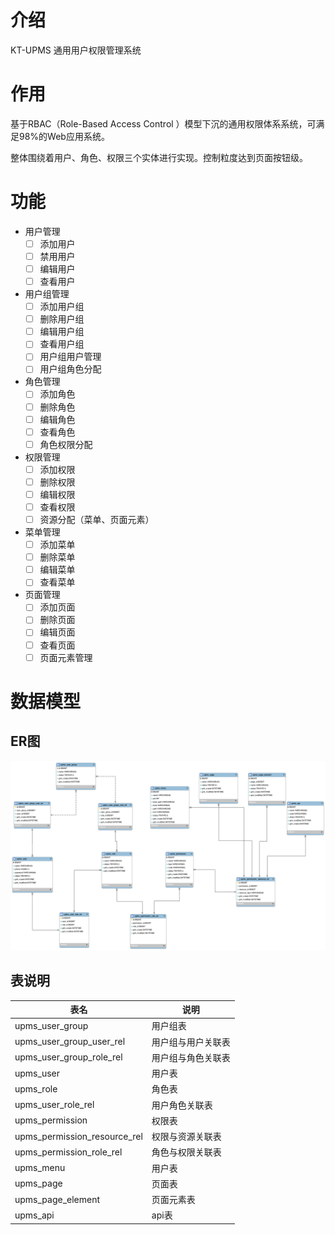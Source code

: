 # 介绍
KT-UPMS 通用用户权限管理系统

# 作用
基于RBAC（Role-Based Access Control ）模型下沉的通用权限体系系统，可满足98%的Web应用系统。

整体围绕着用户、角色、权限三个实体进行实现。控制粒度达到页面按钮级。

# 功能
- 用户管理
	- [ ] 添加用户
	- [ ] 禁用用户
	- [ ] 编辑用户
	- [ ] 查看用户

- 用户组管理
	- [ ] 添加用户组
	- [ ] 删除用户组
	- [ ] 编辑用户组
	- [ ] 查看用户组
	- [ ] 用户组用户管理
	- [ ] 用户组角色分配
  
- 角色管理
	- [ ] 添加角色
	- [ ] 删除角色
	- [ ] 编辑角色
	- [ ] 查看角色
	- [ ] 角色权限分配

- 权限管理
	- [ ] 添加权限
	- [ ] 删除权限
	- [ ] 编辑权限
	- [ ] 查看权限
	- [ ] 资源分配（菜单、页面元素）

- 菜单管理
	- [ ] 添加菜单
	- [ ] 删除菜单
	- [ ] 编辑菜单
	- [ ] 查看菜单

- 页面管理
	- [ ] 添加页面
	- [ ] 删除页面
	- [ ] 编辑页面
	- [ ] 查看页面
	- [ ] 页面元素管理
	
# 数据模型

## ER图
![](asserts/kt-upms-er.png)

## 表说明

| 表名  | 说明 |
| ----- | ---- |
| upms_user_group | 用户组表 |
| upms_user_group_user_rel | 用户组与用户关联表 |
| upms_user_group_role_rel | 用户组与角色关联表 |
| upms_user | 用户表 |
| upms_role | 角色表 |
| upms_user_role_rel | 用户角色关联表 |
| upms_permission | 权限表 |
| upms_permission_resource_rel | 权限与资源关联表 |
| upms_permission_role_rel | 角色与权限关联表 |
| upms_menu | 用户表 |
| upms_page | 页面表 |
| upms_page_element | 页面元素表 |
| upms_api | api表 |

